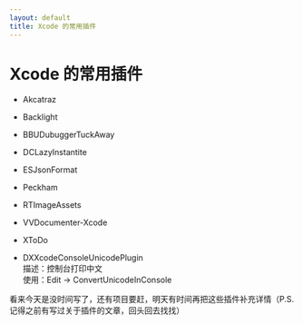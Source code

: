 ```yaml
---
layout: default
title: Xcode 的常用插件
---  
```


# Xcode 的常用插件

- Akcatraz

- Backlight  

- BBUDubuggerTuckAway  

- DCLazyInstantite  

- ESJsonFormat  

- Peckham  

- RTImageAssets  

- VVDocumenter-Xcode  

- XToDo  

- DXXcodeConsoleUnicodePlugin  
描述：控制台打印中文  
使用：Edit -> ConvertUnicodeInConsole  

看来今天是没时间写了，还有项目要赶，明天有时间再把这些插件补充详情（P.S.记得之前有写过关于插件的文章，回头回去找找）

